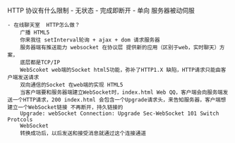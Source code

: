 HTTP 协议有什么限制
    - 无状态
    - 完成即断开
    - 单向  服务器被动伺服

    - 在线聊天室  HTTP怎么做？
        广播 HTML5
        你来我往 setInterval轮询 + ajax + dom 请求服务器
        服务器端有推送能力 websocket 在协议层 提供新的应用（区别于web，实时聊天）方案，
        底层都是TCP/IP
        WebScoket web端的Socket html5功能，弥补了HTTP1.X 缺陷，HTTP请求只能由客户端发送请求
        双向通信的Socket 在web端的实现 HTML5
        当客户端要和服务器端建立WebSocket时，index.html Web QQ，客户端会向服务端发送一个HTTP请求，200 index.html 会包含一个Upgrade请求头，来告知服务器，客户端想建立一个WebSocket链接 不再断开，持久链接的
        Upgrade: webSocket Connection: Upgrade Sec-WebSocket 101 Switch Protcols
        WebSocket
        转换成功后，以后发送和接受消息就通过这个连接通道